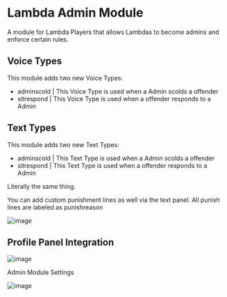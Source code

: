 # Lambda Admin Module

A module for Lambda Players that allows Lambdas to become admins and enforce certain rules.

## Voice Types

This module adds two new Voice Types:

* adminscold  |  This Voice Type is used when a Admin scolds a offender
* sitrespond  |  This Voice Type is used when a offender responds to a Admin

## Text Types

This module adds two new Text Types:

* adminscold  |  This Text Type is used when a Admin scolds a offender
* sitrespond  |  This Text Type is used when a offender responds to a Admin

Literally the same thing.

You can add custom punishment lines as well via the text panel. All punish lines are labeled as punishreason

![image](https://user-images.githubusercontent.com/109770359/222877231-7f19aa7c-aee1-4f59-ba3a-86073c25d084.png)

## Profile Panel Integration

![image](https://user-images.githubusercontent.com/109770359/222877109-09c138fa-3713-46c3-8ce6-fa769ef6d1e5.png)

Admin Module Settings

![image](https://user-images.githubusercontent.com/109770359/222876669-8a1b783b-111e-4fec-9805-e4a87052e164.png)
